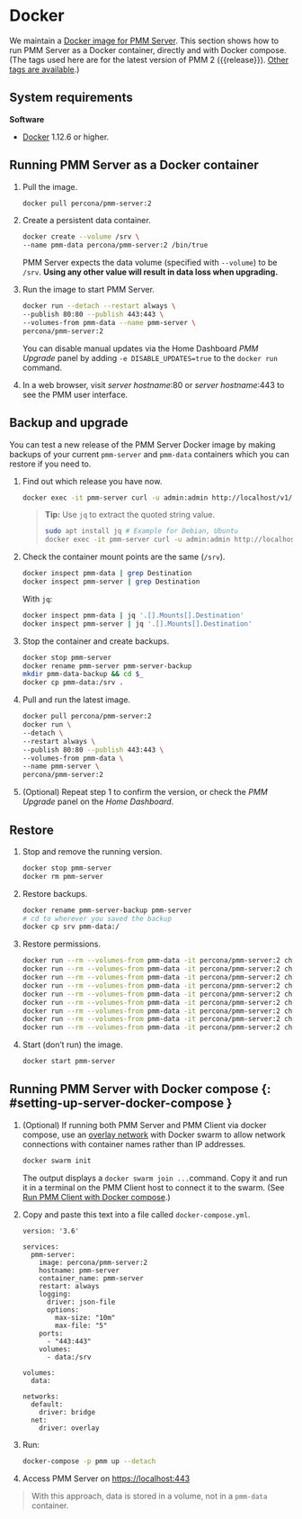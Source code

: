 # Docker

We maintain a [Docker image for PMM Server][DOCKERHUB]. This section shows how to run PMM Server as a Docker container, directly and with Docker compose. (The tags used here are for the latest version of PMM 2 ({{release}}). [Other tags are available][TAGS].)

## System requirements

**Software**

- [Docker](https://docs.docker.com/get-docker/) 1.12.6 or higher.

## Running PMM Server as a Docker container

1. Pull the image.

    ```sh
    docker pull percona/pmm-server:2
    ```

1. Create a persistent data container.

    ```sh
    docker create --volume /srv \
    --name pmm-data percona/pmm-server:2 /bin/true
    ```

    PMM Server expects the data volume (specified with `--volume`) to be `/srv`.  **Using any other value will result in data loss when upgrading.**

1. Run the image to start PMM Server.

    ```sh
    docker run --detach --restart always \
    --publish 80:80 --publish 443:443 \
    --volumes-from pmm-data --name pmm-server \
    percona/pmm-server:2
    ```

    You can disable manual updates via the Home Dashboard *PMM Upgrade* panel by adding `-e DISABLE_UPDATES=true` to the `docker run` command.

1. In a web browser, visit *server hostname*:80 or *server hostname*:443 to see the PMM user interface.

## Backup and upgrade

You can test a new release of the PMM Server Docker image by making backups of your current `pmm-server` and `pmm-data` containers which you can restore if you need to.

1. Find out which release you have now.

    ```sh
    docker exec -it pmm-server curl -u admin:admin http://localhost/v1/version
    ```

	> **Tip:** Use `jq` to extract the quoted string value.
	> ```sh
	> sudo apt install jq # Example for Debian, Ubuntu
	> docker exec -it pmm-server curl -u admin:admin http://localhost/v1/version | jq .version
	> ```

2. Check the container mount points are the same (`/srv`).

    ```sh
    docker inspect pmm-data | grep Destination
    docker inspect pmm-server | grep Destination
    ```

    With `jq`:

    ```sh
    docker inspect pmm-data | jq '.[].Mounts[].Destination'
    docker inspect pmm-server | jq '.[].Mounts[].Destination'
    ```

3. Stop the container and create backups.

    ```sh
    docker stop pmm-server
    docker rename pmm-server pmm-server-backup
    mkdir pmm-data-backup && cd $_
    docker cp pmm-data:/srv .
    ```

4. Pull and run the latest image.

    ```sh
    docker pull percona/pmm-server:2
    docker run \
    --detach \
    --restart always \
    --publish 80:80 --publish 443:443 \
    --volumes-from pmm-data \
    --name pmm-server \
    percona/pmm-server:2
    ```

5. (Optional) Repeat step 1 to confirm the version, or check the *PMM Upgrade* panel on the *Home Dashboard*.

## Restore

1. Stop and remove the running version.

    ```sh
    docker stop pmm-server
    docker rm pmm-server
    ```

2. Restore backups.

    ```sh
    docker rename pmm-server-backup pmm-server
    # cd to wherever you saved the backup
    docker cp srv pmm-data:/
    ```

3. Restore permissions.

    ```sh
    docker run --rm --volumes-from pmm-data -it percona/pmm-server:2 chown -R root:root /srv && \
    docker run --rm --volumes-from pmm-data -it percona/pmm-server:2 chown -R pmm:pmm /srv/alertmanager && \
    docker run --rm --volumes-from pmm-data -it percona/pmm-server:2 chown -R root:pmm /srv/clickhouse && \
    docker run --rm --volumes-from pmm-data -it percona/pmm-server:2 chown -R grafana:grafana /srv/grafana && \
    docker run --rm --volumes-from pmm-data -it percona/pmm-server:2 chown -R pmm:pmm /srv/logs && \
    docker run --rm --volumes-from pmm-data -it percona/pmm-server:2 chown -R postgres:postgres /srv/postgres && \
    docker run --rm --volumes-from pmm-data -it percona/pmm-server:2 chown -R pmm:pmm /srv/prometheus && \
    docker run --rm --volumes-from pmm-data -it percona/pmm-server:2 chown -R pmm:pmm /srv/victoriametrics && \
    docker run --rm --volumes-from pmm-data -it percona/pmm-server:2 chown -R postgres:postgres /srv/logs/postgresql.log
    ```

4. Start (don’t run) the image.

    ```sh
    docker start pmm-server
    ```

## Running PMM Server with Docker compose {: #setting-up-server-docker-compose }

<!-- thanks: https://gist.github.com/paskal -->

1. (Optional) If running both PMM Server and PMM Client via docker compose, use an [overlay network][DOCKER_OVERLAY] with Docker swarm to allow network connections with container names rather than IP addresses.

    ```sh
    docker swarm init
    ```

    The output displays a `docker swarm join ...`command. Copy it and run it in a terminal on the PMM Client host to connect it to the swarm. (See [Run PMM Client with Docker compose][PMMC_COMPOSE].)

1. Copy and paste this text into a file called `docker-compose.yml`.

    ```
    version: '3.6'

    services:
      pmm-server:
        image: percona/pmm-server:2
        hostname: pmm-server
        container_name: pmm-server
        restart: always
        logging:
          driver: json-file
          options:
            max-size: "10m"
            max-file: "5"
        ports:
          - "443:443"
        volumes:
          - data:/srv

    volumes:
      data:

    networks:
      default:
        driver: bridge
      net:
        driver: overlay
    ```

1. Run:

    ```sh
    docker-compose -p pmm up --detach
    ```

3. Access PMM Server on <https://localhost:443>

> With this approach, data is stored in a volume, not in a `pmm-data` container.


[TAGS]: https://hub.docker.com/r/percona/pmm-server/tags
[DOCKERHUB]: https://hub.docker.com/r/percona/pmm-server
[DOCKER_COMPOSE]: https://docs.docker.com/compose/
[DOCKER_OVERLAY]: https://docs.docker.com/network/network-tutorial-overlay/#use-an-overlay-network-for-standalone-containers
[PMMC_COMPOSE]: ../client/index.md#setting-up-client-docker-compose
